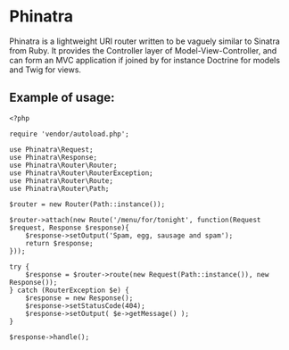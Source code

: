 Phinatra
========

Phinatra is a lightweight URI router written to be vaguely similar to Sinatra from Ruby. It provides the Controller layer of Model-View-Controller, and can form an MVC application if joined by for instance Doctrine for models and Twig for views. 

Example of usage:
-----------------

	<?php

	require 'vendor/autoload.php';

	use Phinatra\Request;
	use Phinatra\Response;
	use Phinatra\Router\Router;
	use Phinatra\Router\RouterException;
	use Phinatra\Router\Route;
	use Phinatra\Router\Path;

	$router = new Router(Path::instance());

	$router->attach(new Route('/menu/for/tonight', function(Request $request, Response $response){
		$response->setOutput('Spam, egg, sausage and spam');
		return $response;
	}));

	try {
		$response = $router->route(new Request(Path::instance()), new Response());
	} catch (RouterException $e) {
		$response = new Response();
		$response->setStatusCode(404);
		$response->setOutput( $e->getMessage() );
	}

	$response->handle();


